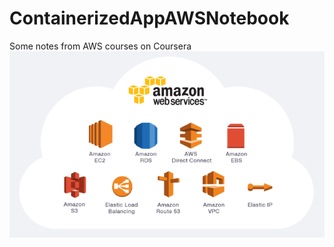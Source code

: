 # ContainerizedAppAWSNotebook
Some notes from AWS courses on Coursera  
![aws](https://github.com/TheDarkPyotr/ContainerizedAppAWSNotebook/blob/main/images/aws-intro.gif?raw=true)
